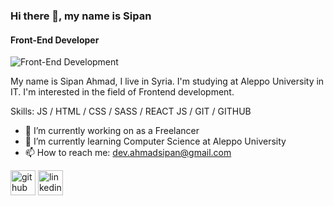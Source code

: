 ### Hi there 👋, my name is Sipan
#### Front-End Developer
![Front-End Development](https://media.licdn.com/dms/image/D4E16AQFRUGrVP2S20w/profile-displaybackgroundimage-shrink_350_1400/0/1682427326293?e=1688601600&v=beta&t=lX8x6wNlZjqzkDbqmVd18kyCnGsDtT1WA5YIxiPvgHY)

My name is Sipan Ahmad, I live in Syria. I'm studying at Aleppo University in IT. I'm interested in the field of Frontend development.

Skills:  JS / HTML / CSS / SASS / REACT JS / GIT / GITHUB

- 🔭 I’m currently working on as a Freelancer 
- 🌱 I’m currently learning Computer Science at Aleppo University 
- 📫 How to reach me: dev.ahmadsipan@gmail.com 


[<img src='https://cdn.jsdelivr.net/npm/simple-icons@3.0.1/icons/github.svg' alt='github' height='40'>](https://github.com/sipanahmad)  [<img src='https://cdn.jsdelivr.net/npm/simple-icons@3.0.1/icons/linkedin.svg' alt='linkedin' height='40'>](https://www.linkedin.com/in/ahmadsipan/) 

